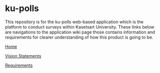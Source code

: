 # ku-polls

This repository is for the ku-polls web-based application which is the platform to conduct surveys within Kasetsart University.
These links below are navigations to the application wiki page those contains information and requirements for clearer understanding of how this product is going to be.

[Home](../../wiki/home)

[Vision Statements](../../wiki/Vision%20Statement)

[Requirements](../../wiki/requirements)
